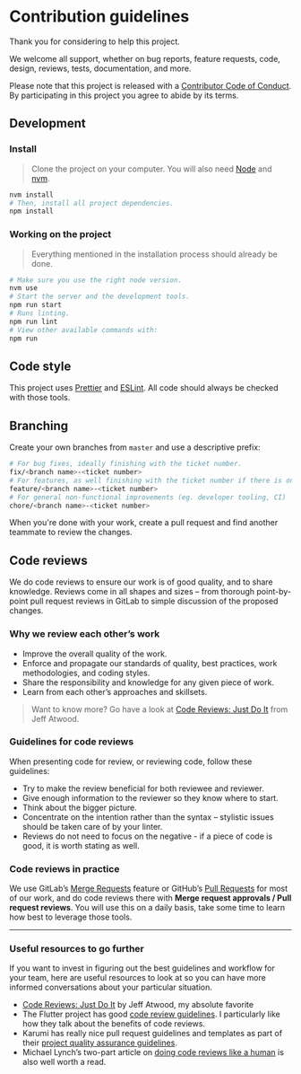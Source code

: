 # Contribution guidelines

Thank you for considering to help this project.

We welcome all support, whether on bug reports, feature requests, code, design, reviews, tests, documentation, and more.

Please note that this project is released with a [Contributor Code of Conduct](/docs/CODE_OF_CONDUCT.md). By participating in this project you agree to abide by its terms.

## Development

### Install

> Clone the project on your computer. You will also need [Node](https://nodejs.org) and [nvm](https://github.com/creationix/nvm).

```sh
nvm install
# Then, install all project dependencies.
npm install
```

### Working on the project

> Everything mentioned in the installation process should already be done.

```sh
# Make sure you use the right node version.
nvm use
# Start the server and the development tools.
npm run start
# Runs linting.
npm run lint
# View other available commands with:
npm run
```

## Code style

This project uses [Prettier](https://prettier.io/) and [ESLint](https://eslint.org/). All code should always be checked with those tools.

## Branching

Create your own branches from `master` and use a descriptive prefix:

```sh
# For bug fixes, ideally finishing with the ticket number.
fix/<branch name>-<ticket number>
# For features, as well finishing with the ticket number if there is one.
feature/<branch name>-<ticket number>
# For general non-functional improvements (eg. developer tooling, CI)
chore/<branch name>-<ticket number>
```

When you're done with your work, create a pull request and find another teammate to review the changes.

## Code reviews

We do code reviews to ensure our work is of good quality, and to share knowledge. Reviews come in all shapes and sizes – from thorough point-by-point pull request reviews in GitLab to simple discussion of the proposed changes.

### Why we review each other’s work

- Improve the overall quality of the work.
- Enforce and propagate our standards of quality, best practices, work methodologies, and coding styles.
- Share the responsibility and knowledge for any given piece of work.
- Learn from each other’s approaches and skillsets.

> Want to know more? Go have a look at [Code Reviews: Just Do It](https://blog.codinghorror.com/code-reviews-just-do-it/) from Jeff Atwood.

### Guidelines for code reviews

When presenting code for review, or reviewing code, follow these guidelines:

- Try to make the review beneficial for both reviewee and reviewer.
- Give enough information to the reviewer so they know where to start.
- Think about the bigger picture.
- Concentrate on the intention rather than the syntax – stylistic issues should be taken care of by your linter.
- Reviews do not need to focus on the negative - if a piece of code is good, it is worth stating as well.

### Code reviews in practice

We use GitLab’s [Merge Requests](https://docs.gitlab.com/ee/user/project/merge_requests/) feature or GitHub’s [Pull Requests](https://help.github.com/articles/requesting-a-pull-request-review/) for most of our work, and do code reviews there with **Merge request approvals / Pull request reviews**. You will use this on a daily basis, take some time to learn how best to leverage those tools.

---

### Useful resources to go further

If you want to invest in figuring out the best guidelines and workflow for your team, here are useful resources to look at so you can have more informed conversations about your particular situation.

- [Code Reviews: Just Do It](https://blog.codinghorror.com/code-reviews-just-do-it/) by Jeff Atwood, my absolute favorite
- The Flutter project has good [code review guidelines](https://flutter.io/design-principles/). I particularly like how they talk about the benefits of code reviews.
- Karumi has really nice pull request guidelines and templates as part of their [project quality assurance guidelines](https://github.com/Karumi/project-quality-assurance).
- Michael Lynch’s two-part article on [doing code reviews like a human](https://mtlynch.io/human-code-reviews-1/) is also well worth a read.
